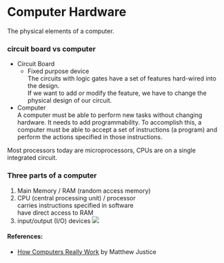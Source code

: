 # Computer Hardware

The physical elements of a computer.

### circuit board vs computer

- Circuit Board
  - Fixed purpose device  
    The circuits with logic gates have a set of features hard-wired into the design.  
    If we want to add or modify the feature, we have to change the physical design of our circuit.
- Computer  
  A computer must be able to perform new tasks without changing hardware. It needs to add programmability. To accomplish this, a computer must be able to accept a set of instructions (a program) and perform the actions specified in those instructions.

Most processors today are microprocessors, CPUs are on a single integrated circuit.

### Three parts of a computer

1. Main Memory / RAM (random access memory)
2. CPU (central processing unit) / processor  
   carries instructions specified in software  
   have direct access to RAM
3. input/output (I/O) devices
   <img src="https://i.gyazo.com/aff8f85c72496e98cb86509a7bad2863.png"/>

#### References:

- [How Computers Really Work](https://learning.oreilly.com/library/view/how-computers-really/9781098128227/xhtml/ch07.xhtml#lev1_45) by Matthew Justice
